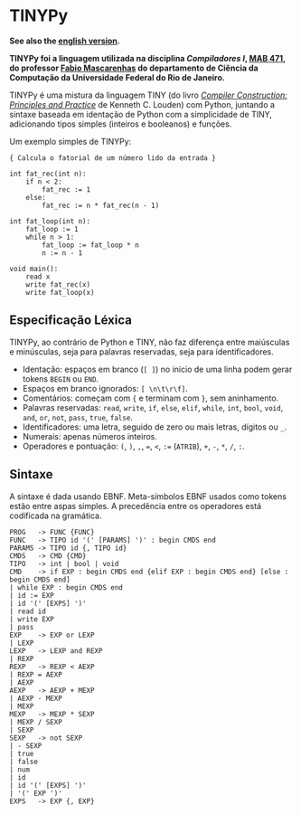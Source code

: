 # TINYPy

**See also the [english version](../../en/assignments/final-project/TINYPy.md).**

**TINYPy foi a linguagem utilizada na disciplina *Compiladores I*, [MAB 471](http://www.dcc.ufrj.br/~fabiom/comp), do professor [Fabio Mascarenhas](http://www.dcc.ufrj.br/~fabiom) do departamento de Ciência da Computação da Universidade Federal do Rio de Janeiro.**

TINYPy é uma mistura da linguagem TINY (do livro [*Compiler Construction: Principles and Practice*]() de Kenneth C. Louden) com Python, juntando a sintaxe baseada em identação de Python com a simplicidade de TINY, adicionando tipos simples (inteiros e booleanos) e funções.

Um exemplo simples de TINYPy:

    { Calcula o fatorial de um número lido da entrada }

    int fat_rec(int n):
        if n < 2:
            fat_rec := 1
        else:
            fat_rec := n * fat_rec(n - 1)

    int fat_loop(int n):
        fat_loop := 1
        while n > 1:
            fat_loop := fat_loop * n
            n := n - 1

    void main():
        read x
        write fat_rec(x)
        write fat_loop(x)

## Especificação Léxica

TINYPy, ao contrário de Python e TINY, não faz diferença entre maiúsculas e minúsculas, seja para palavras reservadas, seja para identificadores.

* Identação: espaços em branco (`[ ]`) no início de uma linha podem gerar tokens `BEGIN` ou `END`.
* Espaços em branco ignorados: `[ \n\t\r\f]`.
* Comentários: começam com `{` e terminam com `}`, sem aninhamento.
* Palavras reservadas: `read`, `write`, `if`, `else`, `elif`, `while`, `int`, `bool`, `void`, `and`, `or`, `not`, `pass`, `true`, `false`.
* Identificadores: uma letra, seguido de zero ou mais letras, dígitos ou `_`.
* Numerais: apenas números inteiros.
* Operadores e pontuação: `(`, `)`, `,`, `=`, `<`, `:=` (`ATRIB`), `+`, `-`, `*`, `/`, `:`.

## Sintaxe

A sintaxe é dada usando EBNF. Meta-símbolos EBNF usados como tokens estão entre aspas simples. A precedência entre os operadores está codificada na gramática.

```
PROG   -> FUNC {FUNC}
FUNC   -> TIPO id '(' [PARAMS] ')' : begin CMDS end
PARAMS -> TIPO id {, TIPO id}
CMDS   -> CMD {CMD}
TIPO   -> int | bool | void
CMD    -> if EXP : begin CMDS end {elif EXP : begin CMDS end} [else : begin CMDS end]
| while EXP : begin CMDS end
| id := EXP
| id '(' [EXPS] ')'
| read id
| write EXP
| pass
EXP    -> EXP or LEXP
| LEXP
LEXP   -> LEXP and REXP
| REXP
REXP   -> REXP < AEXP
| REXP = AEXP
| AEXP
AEXP   -> AEXP + MEXP
| AEXP - MEXP
| MEXP
MEXP   -> MEXP * SEXP
| MEXP / SEXP
| SEXP
SEXP   -> not SEXP
| - SEXP
| true
| false
| num
| id
| id '(' [EXPS] ')'
| '(' EXP ')'
EXPS   -> EXP {, EXP}
```
